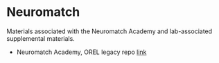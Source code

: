 # Neuromatch

Materials associated with the Neuromatch Academy and lab-associated supplemental materials.

* Neuromatch Academy, OREL legacy repo [link](https://github.com/Orthogonal-Research-Lab/Neuromatch-Academy)
